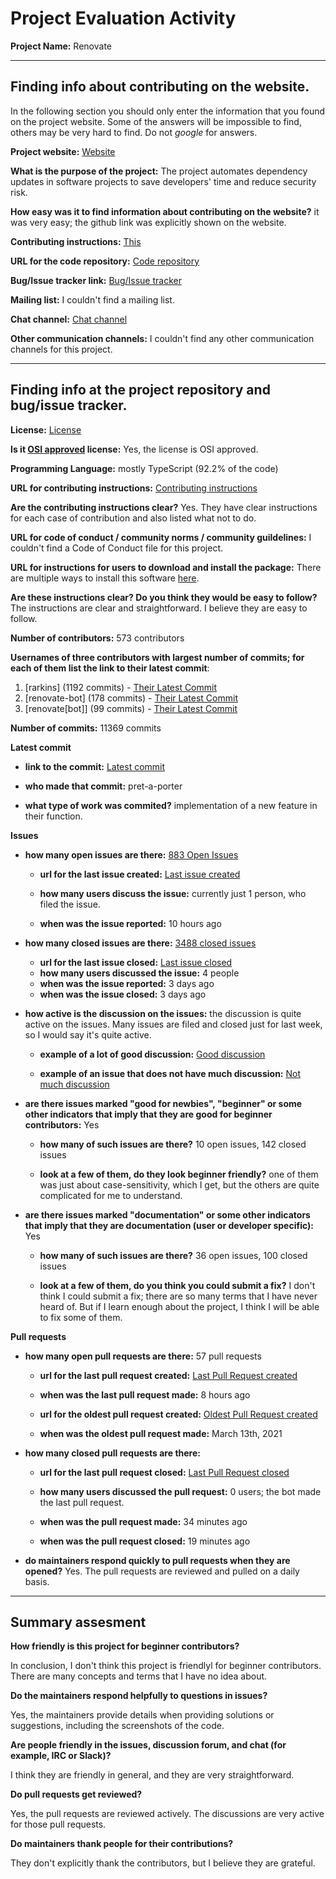 # Project Evaluation Activity



__Project Name:__  Renovate


---

## Finding info about contributing on the website.

In the following section you should only enter the information that you
found on the project website. Some of the answers will be impossible to find, others
may be very hard to find. Do not _google_ for answers.

__Project website:__ [Website](https://www.whitesourcesoftware.com/free-developer-tools/renovate/)


__What is the purpose of the project:__ The project automates dependency updates in software projects to save developers' time and reduce security risk.


__How easy was it to find information about contributing on the website?__ it was very easy; the github link was explicitly shown on the website.


__Contributing instructions:__ [This](https://github.com/renovatebot/renovate/blob/main/.github/contributing.md) 

__URL for the code repository:__ [Code repository](https://github.com/renovatebot/renovate)

__Bug/Issue tracker link:__ [Bug/Issue tracker](https://github.com/renovatebot/renovate/issues)

__Mailing list:__ I couldn't find a mailing list.

__Chat channel:__ [Chat channel](https://github.com/renovatebot/renovate/discussions)

__Other communication channels:__ I couldn't find any other communication channels for this project.


---

## Finding info at the project repository and bug/issue tracker.

__License:__ [License](https://github.com/renovatebot/renovate/blob/main/license)

__Is it [OSI approved](https://opensource.org/licenses/alphabetical) license:__ Yes, the license is OSI approved.

__Programming Language:__ mostly TypeScript (92.2% of the code)

__URL for contributing instructions:__ [Contributing instructions](https://github.com/renovatebot/renovate/blob/main/.github/contributing.md)

__Are the contributing instructions clear?__ Yes. They have clear instructions for each case of contribution and also listed what not to do.


__URL for code of conduct / community norms / community guildelines:__ I couldn't find a Code of Conduct file for this project.

__URL for instructions for users to download and install the package:__ There are multiple ways to install this software [here](https://github.com/apps/renovate). 


__Are these instructions clear? Do you think they would be easy to follow?__ The instructions are clear and straightforward. I believe they are easy to follow.


__Number of contributors:__ 573 contributors


__Usernames of three contributors with largest number of commits; for
each of them list the link to their latest commit__:

1. [rarkins] (1192 commits) - [Their Latest Commit](https://github.com/renovatebot/renovate/commit/c2100ffc21fcddf34ade900985e0e7b2b160b96f)
2. [renovate-bot] (178 commits) - [Their Latest Commit](https://github.com/renovatebot/renovate/commit/75fb45cbe6aff593cc6d7bea6a5e86cef7eef185)
3. [renovate[bot]] (99 commits) - [Their Latest Commit](https://github.com/renovatebot/renovate/commit/b22dc5dd6d23e58e9175e7a21ebb0b6b6397c14c)


__Number of commits:__ 11369 commits

__Latest commit__

- __link to the commit:__ [Latest commit](https://github.com/renovatebot/renovate/commit/317f8cae9856b3813cfbdeeb2deb024108319100)

- __who made that commit:__ pret-a-porter

- __what type of work was commited?__ implementation of a new feature in their function.


__Issues__

- __how many open issues are there:__ [883 Open Issues](https://github.com/renovatebot/renovate/issues)

    - __url for the last issue created:__ [Last issue created](https://github.com/renovatebot/renovate/issues/14623)

    - __how many users discuss the issue:__ currently just 1 person, who filed the issue.
    
    - __when was the issue reported:__ 10 hours ago
    

- __how many closed issues are there:__ [3488 closed issues](https://github.com/renovatebot/renovate/issues?q=is%3Aissue+is%3Aclosed)
    - __url for the last issue closed:__ [Last issue closed](https://github.com/renovatebot/renovate/issues/14589)
    - __how many users discussed the issue:__ 4 people
    - __when was the issue reported:__ 3 days ago
    - __when was the issue closed:__ 3 days ago

- __how active is the discussion on the issues:__ the discussion is quite active on the issues. Many issues are filed and closed just for last week, so I would say it's quite active.

    - __example of a lot of good discussion:__ [Good discussion](https://github.com/renovatebot/renovate/issues/14463)
    
    - __example of an issue that does not have much discussion:__ [Not much discussion](https://github.com/renovatebot/renovate/issues/14328)



- __are there issues marked "good for newbies", "beginner" or some other indicators that imply that they are good for beginner contributors:__ Yes

    - __how many of such issues are there?__ 10 open issues, 142 closed issues
    
    - __look at a few of them, do they look beginner friendly?__ one of them was just about case-sensitivity, which I get, but the others are quite complicated for me to understand.



- __are there issues marked "documentation" or some other indicators that imply that they are documentation (user or developer specific):__ Yes

    - __how many of such issues are there?__ 36 open issues, 100 closed issues
    
    - __look at a few of them, do you think you could submit a fix?__ I don't think I could submit a fix; there are so many terms that I have never heard of. But if I learn enough about the project, I think I will be able to fix some of them.



__Pull requests__

- __how many open pull requests are there:__ 57 pull requests

    - __url for the last pull request created:__ [Last Pull Request created](https://github.com/renovatebot/renovate/pull/14627)
    
    - __when was the last pull request made:__ 8 hours ago

    - __url for the oldest pull request created:__ [Oldest Pull Request created](https://github.com/renovatebot/renovate/pull/9109)
    
    - __when was the oldest pull request made:__ March 13th, 2021

- __how many closed pull requests are there:__ 

    - __url for the last pull request closed:__ [Last Pull Request closed](https://github.com/renovatebot/renovate/pull/14629)
    
    - __how many users discussed the pull request:__ 0 users; the bot made the last pull request.
    
    - __when was the pull request made:__  34 minutes ago
    
    - __when was the pull request closed:__ 19 minutes ago
    

- __do maintainers respond quickly to pull requests when they are opened?__ Yes. The pull requests are reviewed and pulled on a daily basis.





---


## Summary assesment
__How friendly is this project for beginner contributors?__

In conclusion, I don't think this project is friendlyl for beginner contributors. There are many concepts and terms that I have no idea about.


__Do the maintainers respond helpfully to questions in issues?__

Yes, the maintainers provide details when providing solutions or suggestions, including the screenshots of the code.

__Are people friendly in the issues, discussion forum, and chat (for example, IRC or Slack)?__

I think they are friendly in general, and they are very straightforward.


__Do pull requests get reviewed?__

Yes, the pull requests are reviewed actively. The discussions are very active for those pull requests.

__Do maintainers thank people for their contributions?__

They don't explicitly thank the contributors, but I believe they are grateful.
